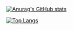 [![Anurag's GitHub stats](https://github-readme-stats.vercel.app/api?username=KrowFeather&show_icons=true&theme=transparent)](https://github.com/anuraghazra/github-readme-stats)

[![Top Langs](https://github-readme-stats.vercel.app/api/top-langs/?username=KrowFeather&layout=donut&theme=transparent&langs_count=4)](https://github.com/anuraghazra/github-readme-stats)
